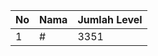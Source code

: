 | No | Nama            | Jumlah Level |
|----|-----------------|--------------|
| 1  | #    |    3351        |

